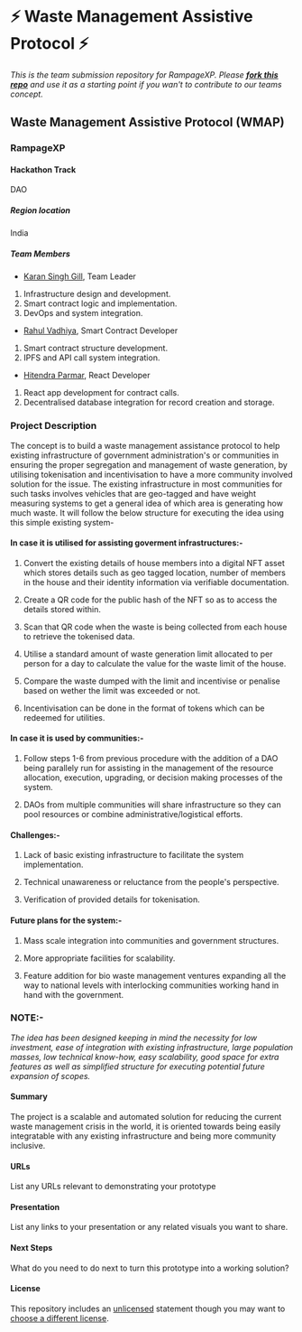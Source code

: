 
# ⚡ Waste Management Assistive Protocol ⚡
_This is the team submission repository for RampageXP.
Please [__fork this repo__](https://github.com/RAMPAGEXP/build-with-celo-hackathon) and use it as a starting point if you wan't to contribute to our teams concept._

## Waste Management Assistive Protocol (WMAP)
### RampageXP
#### Hackathon Track
DAO
##### Region location
India
##### Team Members
- [Karan Singh Gill](https://github.com/RAMPAGEXP), Team Leader
1) Infrastructure design and development.
2) Smart contract logic and implementation.
3) DevOps and system integration.
- [Rahul Vadhiya](https://github.com/Rahul-RXP), Smart Contract Developer
1) Smart contract structure development.
2) IPFS and API call system integration.
- [Hitendra Parmar](https://github.com/Hitendra-RXP), React Developer
1) React app development for contract calls.
2) Decentralised database integration for record creation and storage.

### Project Description
The concept is to build a waste management assistance protocol to help existing infrastructure of government administration's or communities in ensuring the proper segregation and management of waste generation, by utilising tokenisation and incentivisation to have a more community involved solution for the issue. The existing infrastructure in most communities for such tasks involves vehicles that are geo-tagged and have weight measuring systems to get a general idea of which area is generating how much waste. It will follow the below structure for executing the idea using this simple existing system-

#### In case it is utilised for assisting goverment infrastructures:-
1) Convert the existing details of house members into a digital NFT asset which stores details such as geo tagged location, number of members in the house and their identity information via verifiable documentation.

2) Create a QR code for the public hash of the NFT so as to access the details stored within.

3) Scan that QR code when the waste is being collected from each house to retrieve the tokenised data.

4) Utilise a standard amount of waste generation limit allocated to per person for a day to calculate the value for the waste limit of the house.

5) Compare the waste dumped with the limit and incentivise or penalise based on wether the limit was exceeded or not.

6) Incentivisation can be done in the format of tokens which can be redeemed for utilities.

#### In case it is used by communities:-
1) Follow steps 1-6 from previous procedure with the addition of a DAO being parallely run for assisting in the management of the resource allocation, execution, upgrading, or decision making processes of the system.

2) DAOs from multiple communities will share infrastructure so they can pool resources or combine administrative/logistical efforts.

#### Challenges:-
1) Lack of basic existing infrastructure to facilitate the system implementation.

2) Technical unawareness or reluctance from the people's perspective.

3) Verification of provided details for tokenisation.

#### Future plans for the system:-
1) Mass scale integration into communities and government structures.

2) More appropriate facilities for scalability.

3) Feature addition for bio waste management ventures expanding all the way to national levels with interlocking communities working hand in hand with the government.

### NOTE:-
_The idea has been designed keeping in mind the necessity for low investment, ease of integration with existing infrastructure, large population masses, low technical know-how, easy scalability, good space for extra features as well as simplified structure for executing potential future expansion of scopes._

#### Summary
The project is a scalable and automated solution for reducing the current waste management crisis in the world, it is oriented towards being easily integratable with any existing infrastructure and being more community inclusive.

#### URLs
List any URLs relevant to demonstrating your prototype

#### Presentation
List any links to your presentation or any related visuals you want to share.

#### Next Steps
What do you need to do next to turn this prototype into a working solution?

#### License
This repository includes an [unlicensed](http://unlicense.org/) statement though you may want to [choose a different license](https://choosealicense.com/).
